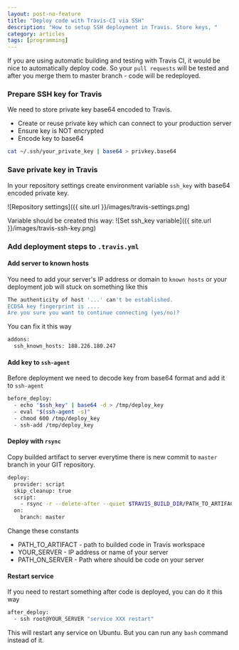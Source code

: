 ```yaml
---
layout: post-no-feature
title: "Deploy code with Travis-CI via SSH"
description: "How to setup SSH deployment in Travis. Store keys, "
category: articles
tags: [programming]
---
```

If you are using automatic building and testing with Travis CI, it would be nice to automatically deploy code. So your `pull requests` will be tested and after you merge them to master branch - code will be redeployed.

### Prepare SSH key for Travis
We need to store private key base64 encoded to Travis.

* Create or reuse private key which can connect to your production server
* Ensure key is NOT encrypted
* Encode key to base64
``` bash
cat ~/.ssh/your_private_key | base64 > privkey.base64
```

### Save private key in Travis
In your repository settings create environment variable `ssh_key` with base64 encoded private key.

![Repository settings]({{ site.url }}/images/travis-settings.png)

Variable should be created this way:
![Set ssh_key variable]({{ site.url }}/images/travis-ssh-key.png)

### Add deployment steps to `.travis.yml`

#### Add server to known hosts
You need to add your server's IP address or domain to `known hosts` or your deployment job will stuck on something like this
``` bash
The authenticity of host '...' can't be established.
ECDSA key fingerprint is ....
Are you sure you want to continue connecting (yes/no)? 
```
You can fix it this way
``` bash
addons:
  ssh_known_hosts: 188.226.180.247
```

#### Add key to `ssh-agent`
Before deployment we need to decode key from base64 format and add it to `ssh-agent`
``` bash
before_deploy:
  - echo "$ssh_key" | base64 -d > /tmp/deploy_key
  - eval "$(ssh-agent -s)"
  - chmod 600 /tmp/deploy_key
  - ssh-add /tmp/deploy_key
```

#### Deploy with `rsync`
Copy builded artifact to server everytime there is new commit to `master` branch in your GIT repository.
``` bash
deploy:
  provider: script
  skip_cleanup: true
  script:
    - rsync -r --delete-after --quiet $TRAVIS_BUILD_DIR/PATH_TO_ARTIFACT root@YOUR_SERVER:PATH_ON_SERVER
  on:
    branch: master
```

Change these constants

* PATH_TO_ARTIFACT - path to builded code in Travis workspace
* YOUR_SERVER - IP address or name of your server
* PATH_ON_SERVER - Path where should be code on your server

#### Restart service
If you need to restart something after code is deployed, you can do it this way

``` bash
after_deploy:
  - ssh root@YOUR_SERVER "service XXX restart"
```
This will restart any service on Ubuntu. But you can run any `bash` command instead of it.

